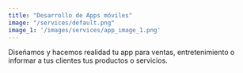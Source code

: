 ```yaml
---
title: "Desarrollo de Apps móviles"
image: "/services/default.png"
image_1: '/images/services/app_image_1.png'
---
```


Diseñamos y hacemos realidad tu app para ventas, entretenimiento o informar a tus clientes tus productos o servicios.